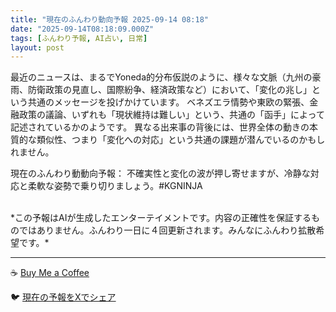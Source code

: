 ```yaml
---
title: "現在のふんわり動向予報 2025-09-14 08:18"
date: "2025-09-14T08:18:09.000Z"
tags: [ふんわり予報, AI占い, 日常]
layout: post
---
```


最近のニュースは、まるでYoneda的分布仮説のように、様々な文脈（九州の豪雨、防衛政策の見直し、国際紛争、経済政策など）において、「変化の兆し」という共通のメッセージを投げかけています。  ベネズエラ情勢や東欧の緊張、金融政策の議論、いずれも「現状維持は難しい」という、共通の「函手」によって記述されているかのようです。  異なる出来事の背後には、世界全体の動きの本質的な類似性、つまり「変化への対応」という共通の課題が潜んでいるのかもしれません。

現在のふんわり動動向予報：
不確実性と変化の波が押し寄せますが、冷静な対応と柔軟な姿勢で乗り切りましょう。#KGNINJA

<br>
*この予報はAIが生成したエンターテイメントです。内容の正確性を保証するものではありません。ふんわり一日に４回更新されます。みんなにふんわり拡散希望です。*

---
☕️ [Buy Me a Coffee](https://www.buymeacoffee.com/kgninja)

🐦 [現在の予報をXでシェア](https://twitter.com/intent/tweet?text=%E7%8F%BE%E5%9C%A8%E3%81%AE%E3%81%B5%E3%82%93%E3%82%8F%E3%82%8A%E4%BA%88%E5%A0%B1%3A%20%E3%80%8C%E6%9C%80%E8%BF%91%E3%81%AE%E3%83%8B%E3%83%A5%E3%83%BC%E3%82%B9%E3%81%AF%E3%80%81%E3%81%BE%E3%82%8B%E3%81%A7Yoneda%E7%9A%84%E5%88%86%E5%B8%83%E4%BB%AE%E8%AA%AC%E3%81%AE%E3%82%88%E3%81%86%E3%81%AB%E3%80%81%E6%A7%98%E3%80%85%E3%81%AA%E6%96%87%E8%84%88%EF%BC%88%E4%B9%9D%E5%B7%9E%E3%81%AE%E8%B1%AA%E9%9B%A8%E3%80%81%E9%98%B2%E8%A1%9B%E6%94%BF%E7%AD%96%E3%81%AE%E8%A6%8B%E7%9B%B4%E3%81%97%E3%80%81%E5%9B%BD%E9%9A%9B%E7%B4%9B%E4%BA%89%E3%80%81%E7%B5%8C%E6%B8%88%E6%94%BF%E7%AD%96%E3%81%AA%E3%81%A9%EF%BC%89%E3%81%AB%E3%81%8A%E3%81%84%E3%81%A6%E3%80%81%E3%80%8C%E5%A4%89%E5%8C%96%E3%81%AE%E5%85%86%E3%81%97%E3%80%8D%E3%81%A8%E3%81%84%E3%81%86%E5%85%B1%E9%80%9A%E3%81%AE%E3%83%A1%E3%83%83%E3%82%BB%E3%83%BC%E3%82%B8%E3%82%92%E6%8A%95%E3%81%92%E3%81%8B%E3%81%91%E3%81%A6%E3%81%84%E3%81%BE%E3%81%99%E3%80%82%E3%80%8D%23KGNINJA%20%E7%B6%9A%E3%81%8D%E3%81%AF%E3%83%96%E3%83%AD%E3%82%B0%E3%81%A7%EF%BC%81%F0%9F%91%87&url=https%3A%2F%2Fkg-ninja.github.io%2FFunwariyoso%2F)
